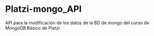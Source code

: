 # Platzi-mongo_API
API para la modificación de los datos de la BD de mongo del curso de MongoDB Básico de Platzi
